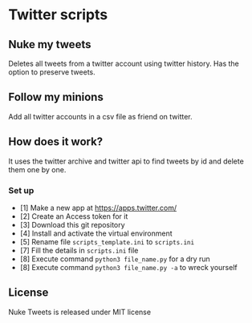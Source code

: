 # Twitter scripts

## Nuke my tweets

Deletes all tweets from a twitter account using twitter history. Has the option to preserve tweets.

## Follow my minions

Add all twitter accounts in a csv file as friend on twitter.

## How does it work?

It uses the twitter archive and twitter api to find tweets by id and delete them one by one.

### Set up

-   [1] Make a new app at https://apps.twitter.com/
-   [2] Create an Access token for it
-   [3] Download this git repository
-   [4] Install and activate the virtual environment
-   [5] Rename file `scripts_template.ini` to `scripts.ini`
-   [7] Fill the details in `scripts.ini` file
-   [8] Execute command `python3 file_name.py` for a dry run
-   [8] Execute command `python3 file_name.py -a` to wreck yourself

## License

Nuke Tweets is released under MIT license
